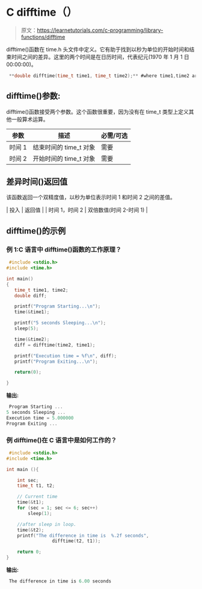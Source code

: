 # C difftime（）

> 原文：<https://learnetutorials.com/c-programming/library-functions/difftime>

difftime()函数在 time.h 头文件中定义。它有助于找到以秒为单位的开始时间和结束时间之间的差异。这里的两个时间是在日历时间，代表纪元(1970 年 1 月 1 日 00:00:00)。

```c
 **double difftime(time_t time1, time_t time2);** #where time1,time2 are objects 

```

## difftime()参数:

difftime()函数接受两个参数。这个函数很重要，因为没有在 time_t 类型上定义其他一般算术运算。

| 参数 | 描述 | 必需/可选 |
| --- | --- | --- |
| 时间 1 | 结束时间的 time_t 对象 | 需要 |
| 时间 2 | 开始时间的 time_t 对象 | 需要 |

## 差异时间()返回值

该函数返回一个双精度值，以秒为单位表示时间 1 和时间 2 之间的差值。

| 投入 | 返回值 |
| 时间 1，时间 2 | 双倍数值(时间 2-时间 1) |

## difftime()的示例

### 例 1:C 语言中 difftime()函数的工作原理？

```c
 #include <stdio.h>
#include <time.h>

int main()
{
   time_t time1, time2;
   double diff;

   printf("Program Starting...\n");
   time(&time1);

   printf("5 seconds Sleeping...\n");
   sleep(5);

   time(&time2);
   diff = difftime(time2, time1);

   printf("Execution time = %f\n", diff);
   printf("Program Exiting...\n");

   return(0);

} 

```

**输出:**

```c
 Program Starting ...
5 seconds Sleeping ...
Execution time = 5.000000
Program Exiting ... 
```

### 例 difftime()在 C 语言中是如何工作的？

```c
 #include <stdio.h>
#include <time.h>

int main (){

    int sec;
    time_t t1, t2;

    // Current time
    time(&t1); 
    for (sec = 1; sec <= 6; sec++) 
        sleep(1);

    //after sleep in loop.
    time(&t2);
    printf("The difference in time is  %.2f seconds", 
                 difftime(t2, t1));

    return 0;
} 

```

**输出:**

```c
 The difference in time is 6.00 seconds 
```